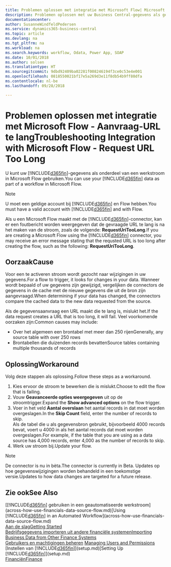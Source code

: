 ```yaml
---
title: Problemen oplossen met integratie met Microsoft Flow| Microsoft Docs
description: Problemen oplossen met uw Business Central-gegevens als gegevensbron beschikbaar maken en een OData-URL van uw webservices opgeven om een geautomatiseerde werkstroom te maken.
documentationcenter: 
author: SusanneWindfeldPedersen
ms.service: dynamics365-business-central
ms.topic: article
ms.devlang: na
ms.tgt_pltfrm: na
ms.workload: na
ms.search.keywords: workflow, Odata, Power App, SOAP
ms.date: 10/01/2018
ms.author: solsen
ms.translationtype: HT
ms.sourcegitcommit: 9dbd92409ba02281f008246194f3ce0c53e4e001
ms.openlocfilehash: 0818550021bf17e5a269d3e11f8db54b9ff80dfa
ms.contentlocale: nl-be
ms.lasthandoff: 09/28/2018

---
```

# <a name="troubleshooting-integration-with-microsoft-flow---request-url-too-long"></a><span data-ttu-id="0a3b1-103">Problemen oplossen met integratie met Microsoft Flow - Aanvraag-URL te lang</span><span class="sxs-lookup"><span data-stu-id="0a3b1-103">Troubleshooting Integration with Microsoft Flow - Request URL Too Long</span></span>
<span data-ttu-id="0a3b1-104">U kunt uw [!INCLUDE[d365fin](includes/d365fin_md.md)]-gegevens als onderdeel van een werkstroom in Microsoft Flow gebruiken.</span><span class="sxs-lookup"><span data-stu-id="0a3b1-104">You can use your [!INCLUDE[d365fin](includes/d365fin_md.md)] data as part of a workflow in Microsoft Flow.</span></span>  

> [!NOTE]  
>   <span data-ttu-id="0a3b1-105">U moet een geldige account bij [!INCLUDE[d365fin](includes/d365fin_md.md)] en Flow hebben.</span><span class="sxs-lookup"><span data-stu-id="0a3b1-105">You must have a valid account with [!INCLUDE[d365fin](includes/d365fin_md.md)] and with Flow.</span></span>  

<span data-ttu-id="0a3b1-106">Als u een Microsoft Flow maakt met de [!INCLUDE[d365fin](includes/d365fin_md.md)]-connector, kan er een foutbericht worden weergegeven dat de gevraagde URL te lang is na het maken van de stroom, zoals de volgende: **RequestUriTooLong**.</span><span class="sxs-lookup"><span data-stu-id="0a3b1-106">If you are creating a Microsoft Flow using the [!INCLUDE[d365fin](includes/d365fin_md.md)] connector, you may receive an error message stating that the requsted URL is too long after creating the flow, such as the following: **RequestUriTooLong**.</span></span>

## <a name="cause"></a><span data-ttu-id="0a3b1-107">Oorzaak</span><span class="sxs-lookup"><span data-stu-id="0a3b1-107">Cause</span></span>
<span data-ttu-id="0a3b1-108">Voor een te activeren stroom wordt gezocht naar wijzigingen in uw gegevens.</span><span class="sxs-lookup"><span data-stu-id="0a3b1-108">For a flow to trigger, it looks for changes in your data.</span></span> <span data-ttu-id="0a3b1-109">Wanneer wordt bepaald of uw gegevens zijn gewijzigd, vergelijken de connectors de gegevens in de cache met de nieuwe gegevens die uit de bron zijn aangevraagd.</span><span class="sxs-lookup"><span data-stu-id="0a3b1-109">When determining if your data has changed, the connectors compare the cached data to the new data requested from the source.</span></span>  

<span data-ttu-id="0a3b1-110">Als de gegevensaanvraag een URL maakt die te lang is, mislukt het.</span><span class="sxs-lookup"><span data-stu-id="0a3b1-110">If the data request creates a URL that is too long, it will fail.</span></span> <span data-ttu-id="0a3b1-111">Veel voorkomende oorzaken zijn:</span><span class="sxs-lookup"><span data-stu-id="0a3b1-111">Common causes may include:</span></span>
- <span data-ttu-id="0a3b1-112">Over het algemeen een brontabel met meer dan 250 rijen</span><span class="sxs-lookup"><span data-stu-id="0a3b1-112">Generally, any source table with over 250 rows</span></span>
- <span data-ttu-id="0a3b1-113">Brontabellen die duizenden records bevatten</span><span class="sxs-lookup"><span data-stu-id="0a3b1-113">Source tables containing multiple thousands of records</span></span>

## <a name="workaround"></a><span data-ttu-id="0a3b1-114">Oplossing</span><span class="sxs-lookup"><span data-stu-id="0a3b1-114">Workaround</span></span>
<span data-ttu-id="0a3b1-115">Volg deze stappen als oplossing.</span><span class="sxs-lookup"><span data-stu-id="0a3b1-115">Follow these steps as a workaround.</span></span>
1. <span data-ttu-id="0a3b1-116">Kies ervoor de stroom te bewerken die is mislukt.</span><span class="sxs-lookup"><span data-stu-id="0a3b1-116">Choose to edit the flow that is failing.</span></span>
2. <span data-ttu-id="0a3b1-117">Vouw **Geavanceerde opties weergegeven** uit op de stroomtrigger.</span><span class="sxs-lookup"><span data-stu-id="0a3b1-117">Expand the **Show advanced options** on the flow trigger.</span></span>
3. <span data-ttu-id="0a3b1-118">Voer in het veld **Aantal overslaan** het aantal records in dat moet worden overgeslagen.</span><span class="sxs-lookup"><span data-stu-id="0a3b1-118">In the **Skip Count** field, enter the number of records to skip.</span></span>  
<span data-ttu-id="0a3b1-119">Als de tabel die u als gegevensbron gebruikt, bijvoorbeeld 4000 records bevat, voert u 4000 in als het aantal records dat moet worden overgeslagen.</span><span class="sxs-lookup"><span data-stu-id="0a3b1-119">For example, if the table that you are using as a data source has 4,000 records, enter 4,000 as the number of records to skip.</span></span>
4. <span data-ttu-id="0a3b1-120">Werk uw stroom bij.</span><span class="sxs-lookup"><span data-stu-id="0a3b1-120">Update your flow.</span></span>

> [!NOTE]  
> <span data-ttu-id="0a3b1-121">De connector is nu in bèta.</span><span class="sxs-lookup"><span data-stu-id="0a3b1-121">The connector is currently in Beta.</span></span> <span data-ttu-id="0a3b1-122">Updates op hoe gegevenswijzigingen worden behandeld in een toekomstige versie.</span><span class="sxs-lookup"><span data-stu-id="0a3b1-122">Updates to how data changes are targeted for a future release.</span></span>


## <a name="see-also"></a><span data-ttu-id="0a3b1-123">Zie ook</span><span class="sxs-lookup"><span data-stu-id="0a3b1-123">See Also</span></span>
<span data-ttu-id="0a3b1-124">[[!INCLUDE[d365fin](includes/d365fin_md.md)] gebruiken in een geautomatiseerde werkstroom](across-how-use-financials-data-source-flow.md)</span><span class="sxs-lookup"><span data-stu-id="0a3b1-124">[Using [!INCLUDE[d365fin](includes/d365fin_md.md)] in an Automated Workflow](across-how-use-financials-data-source-flow.md)</span></span>  
[<span data-ttu-id="0a3b1-125">Aan de slag</span><span class="sxs-lookup"><span data-stu-id="0a3b1-125">Getting Started</span></span>](product-get-started.md)  
[<span data-ttu-id="0a3b1-126">Bedrijfsgegevens importeren uit andere financiële systemen</span><span class="sxs-lookup"><span data-stu-id="0a3b1-126">Importing Business Data from Other Finance Systems</span></span>](across-import-data-configuration-packages.md)  
<span data-ttu-id="0a3b1-127">[Gebruikers en machtigingen beheren](ui-how-users-permissions.md)  </span><span class="sxs-lookup"><span data-stu-id="0a3b1-127">[Managing Users and Permissions](ui-how-users-permissions.md)  </span></span>  
<span data-ttu-id="0a3b1-128">[Instellen van [!INCLUDE[d365fin](includes/d365fin_md.md)]](setup.md)</span><span class="sxs-lookup"><span data-stu-id="0a3b1-128">[Setting Up [!INCLUDE[d365fin](includes/d365fin_md.md)]](setup.md)</span></span>  
[<span data-ttu-id="0a3b1-129">Financiën</span><span class="sxs-lookup"><span data-stu-id="0a3b1-129">Finance</span></span>](finance.md)  

